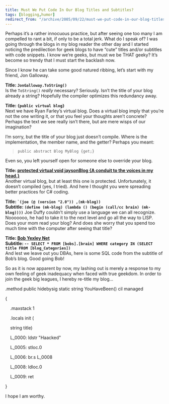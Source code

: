 ```yaml
---
title: Must We Put Code In Our Blog Titles and Subtitles?
tags: [blogging,humor]
redirect_from: "/archive/2005/09/22/must-we-put-code-in-our-blog-titles-and-subtitles.aspx/"
---
```


Perhaps it’s a rather innocuous practice, but after seeing one too many
I am compelled to rant a bit, if only to be a total jerk. What do I
speak of? I was going through the blogs in my blog reader the other day
and I started noticing the predilection for geek blogs to have “cute”
titles and/or subtitles with code snippets. I know we’re geeks, but must
we be THAT geeky? It’s become so trendy that I must start the backlash
now.

Since I know he can take some good natured ribbing, let’s start with my
friend, Jon Galloway.

**Title: `JonGalloway.ToString()`**\
 Is the `ToString()` *really* necessary? Seriously. Isn’t the title of
your blog already a string? Hopefully the compiler optimizes this
redundancy away.

**Title: `{public virtual blog}`**\
 Next we have Ryan Farley’s virtual blog. Does a virtual blog imply that
you’re not the one writing it, or that you feel your thoughts aren’t
concrete? Perhaps the text we see really isn’t there, but are mere wisps
of our imagination?

I’m sorry, but the title of your blog just doesn’t compile. Where is the
implementation, the member name, and the getter? Perhaps you meant:

> `public abstract Blog MyBlog {get;}`

Even so, you left yourself open for someone else to override your blog.

**Title: [protected virtual void jaysonBlog {A conduit to the voices in
my head.}](http://jaysonknight.com/blog/default.aspx)**\
 Another virtual blog, but at least this one is protected.
Unfortunately, it doesn’t compiled (yes, I tried). And here I thought
you were spreading better practices for C# coding.

**Title: `` `(joe (@ (version "2.0")) ,(mk-blog)) ``**\
 **Subtitle:
`(define (mk-blog) (lambda () (begin (call/cc brain) (mk-blog))))`** Joe
Duffy couldn’t simply use a language we can all recognize. Nooooooo, he
had to take it to the next level and go all the way to LISP. Does your
mom read your blog? And does she worry that you spend too much time with
the computer after seeing that title?

**Title: [Bob Yexley Net](http://yexley.net/blogs/bob/default.aspx)**\
 **Subtitle:
`-- SELECT * FROM [bobs].[brain] WHERE category IN (SELECT title FROM [blog_Categories])`**\
 And lest we leave out you DBAs, here is some SQL code from the subtitle
of Bob’s blog. Good going Bob!

So as it is now apparent by now, my lashing out is merely a response to
my own feeling of geek inadequacy when faced with true geekdom. In order
to join the geek big leagues, I hereby re-title my blog...

.method public hidebysig static string YouHaveBeen() cil managed

{

    .maxstack 1

    .locals init (

    string title)

    L\_0000: ldstr "Haacked"

    L\_0005: stloc.0

    L\_0006: br.s L\_0008

    L\_0008: ldloc.0

    L\_0009: ret

}

I hope I am worthy.

